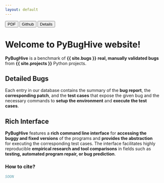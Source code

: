 ```yaml
---
layout: default
---
```

 <div id="btn_box">
          <a href="{{ site.pdf_link }}"><button class="btn"><i class="fa fa-file"></i> PDF</button></a>
          <a href="{{ site.github_link }}"><button class="btn"><i class="fa fa-github"></i> Github</button></a>
          <a href="{{ site.details_link }}"><button class="btn"><i class="fa fa-search "></i> Details</button></a>
</div>

# Welcome to PyBugHive website!

<strong>PyBugHive</strong> is a benchmark of <strong>{{ site.bugs }}</strong> <strong>real, manually validated bugs</strong> from <strong>{{ site.projects }}</strong> Python projects.

## Detailed Bugs
Each entry in our database contains the summary of the <strong>bug report</strong>, the <strong>corresponding patch</strong>, and the <strong>test cases</strong> that expose the given bug and the necessary commands to <strong>setup the environment</strong> and <strong>execute the test cases</strong>.

## Rich Interface
<strong>PyBugHive</strong> features a <strong>rich command line interface</strong> for <strong>accessing the buggy and fixed versions</strong> of the programs and <strong>provides the abstraction</strong> for executing the corresponding test cases.
The interface facilitates highly reproducible <strong>empirical research and tool comparisons</strong> in fields such as <strong>testing, automated program repair, or bug prediction</strong>.

### How to cite?

```bib
SOON
```
